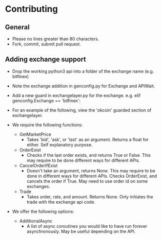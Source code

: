 Contributing
============

General
-------

-   Please no lines greater than 80 characters.
-   Fork, commit, submit pull request.

Adding exchange support
-----------------------

-   Drop the working python3 api into a folder of the exchange name
    (e.g. bitfinex)
-   Note the exchange addition in genconfig.py for Exchange and APIWait.
-   Add a new guard in exchangelayer.py for the exchange. e.g. elif
    genconfig.Exchange == 'bitfinex':
-   For an example of the following, view the 'okcoin' guarded section
    of exchangelayer.

-   We require the following functions:
    -   GetMarketPrice
        -   Takes 'bid', 'ask', or 'last' as an argument. Returns a float
        for either. Self explanatory purpose.
    -   OrderExist
        -   Checks if the last order exists, and returns True or False. This
        may require to be done different ways for different APIs.
    -   CancelOrderIfExist
        -   Doesn't take an argument, returns None. This may require to be
        done in different ways for different APIs. Checks OrderExist,
        and cancels the order if True. May need to use order id on some
        exchanges.
    -   Trade
        -   Takes order, rate, and amount. Returns None. Only initiates the
        trade with the exchange api code.
-   We offer the following options:
    -   AdditionalAsync
        -   A list of async coroutines you would like to have run forever
        asynchronously. May be useful depending on the API.
